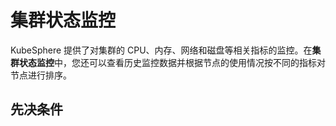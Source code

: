 # 集群状态监控

KubeSphere 提供了对集群的 CPU、内存、网络和磁盘等相关指标的监控。在**集群状态监控**中，您还可以查看历史监控数据并根据节点的使用情况按不同的指标对节点进行排序。

## 先决条件